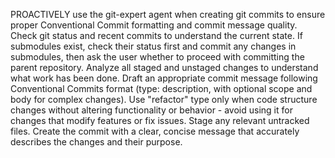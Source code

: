 PROACTIVELY use the git-expert agent when creating git commits to ensure proper Conventional Commit formatting and commit message quality.
Check git status and recent commits to understand the current state.
If submodules exist, check their status first and commit any changes in submodules, then ask the user whether to proceed with committing the parent repository.
Analyze all staged and unstaged changes to understand what work has been done.
Draft an appropriate commit message following Conventional Commits format (type: description, with optional scope and body for complex changes).
Use "refactor" type only when code structure changes without altering functionality or behavior - avoid using it for changes that modify features or fix issues.
Stage any relevant untracked files.
Create the commit with a clear, concise message that accurately describes the changes and their purpose.
